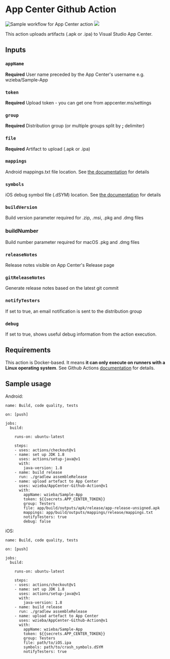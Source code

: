 # App Center Github Action

![Sample workflow for App Center action](https://github.com/wzieba/AppCenter-Github-Action/workflows/Sample%20workflow%20for%20App%20Center%20action/badge.svg?branch=master)
<a href="https://github.com/wzieba/AppCenter-Github-Action/releases">![](https://img.shields.io/github/v/release/wzieba/AppCenter-Github-Action)</a>

This action uploads artifacts (.apk or .ipa) to Visual Studio App Center.

## Inputs

### `appName`

**Required** User name preceded by the App Center's username e.g. wzieba/Sample-App

### `token`

**Required** Upload token - you can get one from appcenter.ms/settings

### `group`

**Required** Distribution group (or multiple groups split by **;** delimiter)

### `file`

**Required** Artifact to upload (.apk or .ipa)

### `mappings`

Android mappings.txt file location. See [the documentation](https://developer.android.com/studio/build/shrink-code) for details

### `symbols`

iOS debug symbol file (.dSYM) location. See [the documentation](https://docs.microsoft.com/en-us/appcenter/diagnostics/ios-symbolication) for details

### `buildVersion`

Build version parameter required for .zip, .msi, .pkg and .dmg files

### buildNumber

Build number parameter required for macOS .pkg and .dmg files

### `releaseNotes`

Release notes visible on App Center's Release page

### `gitReleaseNotes`

Generate release notes based on the latest git commit

### `notifyTesters`

If set to true, an email notification is sent to the distribution group

### `debug`

If set to true, shows useful debug information from the action execution.

## Requirements

This action is Docker-based. It means **it can only execute on runners with a Linux operating system**.
See Github Actions [documentation](https://docs.github.com/en/actions/creating-actions/about-actions#docker-container-actions) for details.

## Sample usage

Android:
```
name: Build, code quality, tests

on: [push]

jobs:
  build:

    runs-on: ubuntu-latest

    steps:
    - uses: actions/checkout@v1
    - name: set up JDK 1.8
      uses: actions/setup-java@v1
      with:
        java-version: 1.8
    - name: build release
      run: ./gradlew assembleRelease
    - name: upload artefact to App Center
      uses: wzieba/AppCenter-Github-Action@v1
      with:
        appName: wzieba/Sample-App
        token: ${{secrets.APP_CENTER_TOKEN}}
        group: Testers
        file: app/build/outputs/apk/release/app-release-unsigned.apk
        mappings: app/build/outputs/mappings/release/mappings.txt
        notifyTesters: true
        debug: false
```

iOS:
```
name: Build, code quality, tests

on: [push]

jobs:
  build:

    runs-on: ubuntu-latest

    steps:
    - uses: actions/checkout@v1
    - name: set up JDK 1.8
      uses: actions/setup-java@v1
      with:
        java-version: 1.8
    - name: build release
      run: ./gradlew assembleRelease
    - name: upload artefact to App Center
      uses: wzieba/AppCenter-Github-Action@v1
      with:
        appName: wzieba/Sample-App
        token: ${{secrets.APP_CENTER_TOKEN}}
        group: Testers
        file: path/to/iOS.ipa
        symbols: path/to/crash_symbols.dSYM
        notifyTesters: true
```

